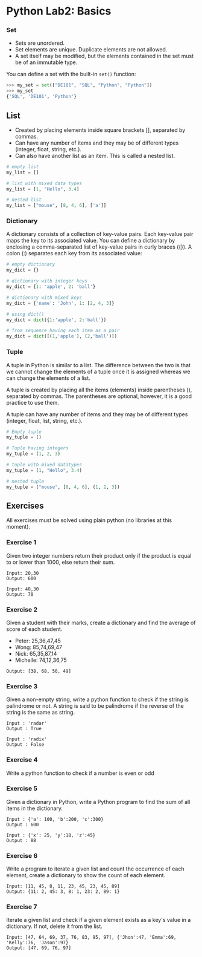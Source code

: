 # Python Lab2: Basics 

### Set
* Sets are unordered.
* Set elements are unique. Duplicate elements are not allowed.
* A set itself may be modified, but the elements contained in the set must be of an immutable type.

You can define a set with the built-in `set()` function:

```python
>>> my_set = set(["DE101", "SQL", "Python", "Python"])
>>> my_set
{'SQL', 'DE101', 'Python'}
```

## List 

* Created by placing elements inside square brackets [], separated by commas.
* Can have any number of items and they may be of different types (integer, float, string, etc.).
* Can also have another list as an item. This is called a nested list.


```python
# empty list
my_list = []

# list with mixed data types
my_list = [1, "Hello", 3.4]

# nested list
my_list = ["mouse", [8, 4, 6], ['a']]
```

### Dictionary

A dictionary consists of a collection of key-value pairs. Each key-value pair maps the key to its associated value.
You can define a dictionary by enclosing a comma-separated list of key-value pairs in curly braces ({}). 
A colon (:) separates each key from its associated value:

```python
# empty dictionary
my_dict = {}

# dictionary with integer keys
my_dict = {1: 'apple', 2: 'ball'}

# dictionary with mixed keys
my_dict = {'name': 'John', 1: [2, 4, 3]}

# using dict()
my_dict = dict({1:'apple', 2:'ball'})

# from sequence having each item as a pair
my_dict = dict([(1,'apple'), (2,'ball')])
```

### Tuple

A tuple in Python is similar to a list. The difference between the two is that we cannot change the  elements of a tuple 
once it is assigned whereas we can change the elements of a list.

A tuple is created by placing all the items (elements) inside parentheses (), separated by commas. The parentheses are optional, however, it is a good practice to use them.

A tuple can have any number of items and they may be of different types (integer, float, list, string, etc.).

```python
# Empty tuple
my_tuple = ()

# Tuple having integers
my_tuple = (1, 2, 3)

# tuple with mixed datatypes
my_tuple = (1, "Hello", 3.4)

# nested tuple
my_tuple = ("mouse", [8, 4, 6], (1, 2, 3))
```

## Exercises
All exercises must be solved using plain python (no libraries at this moment).

### Exercise 1
Given two integer numbers return their product only if the product is equal to or lower than 1000, else return their sum.

```
Input: 20,30
Output: 600

Input: 40,30
Output: 70 
```

### Exercise 2
Given a student with their marks, create a dictionary and find the average of score of each student. 

* Peter: 25,36,47,45
* Wong: 85,74,69,47
* Nick: 65,35,87,14
* Michelle: 74,12,36,75

```
Output: [38, 68, 50, 49]
```

### Exercise 3
Given a non-empty string, write a python function to check if the string is palindrome or not. 
A string is said to be palindrome if the reverse of the string is the same as string. 

```
Input : 'radar'
Output : True

Input : 'radix'
Output : False
```


### Exercise 4
Write a python function to check if a number is even or odd

### Exercise 5
Given a dictionary in Python, write a Python program to find the sum of all items in the dictionary.

```
Input : {'a': 100, 'b':200, 'c':300}
Output : 600

Input : {'x': 25, 'y':18, 'z':45}
Output : 88
```

### Exercise 6
Write a program to iterate a given list and count the occurrence of each element,  create a dictionary to show the count of each element.

```
Input: [11, 45, 8, 11, 23, 45, 23, 45, 89]
Output: {11: 2, 45: 3, 8: 1, 23: 2, 89: 1}
```

### Exercise 7
Iterate a given list and check if a given element exists as a key's value in a dictionary. If not, delete it from the list.

```
Input: [47, 64, 69, 37, 76, 83, 95, 97], {'Jhon':47, 'Emma':69, 'Kelly':76, 'Jason':97}
Output: [47, 69, 76, 97]
```

